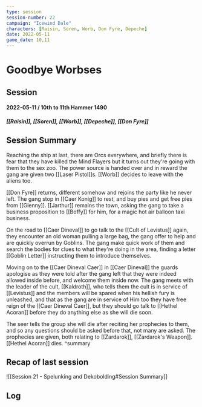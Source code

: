 ```yaml
---
type: session
session-number: 22
campaign: "Icewind Dale"
characters: [Raisin, Soren, Worb, Don Fyre, Depeche]
date: 2022-05-11
game_date: 10,11
---
```


# Goodbye Worbses
## Session 
#### 2022-05-11 / 10th to 11th Hammer 1490
##### [[Raisin]], [[Soren]], [[Worb]], [[Depeche]], [[Don Fyre]]

## Session Summary
Reaching the ship at last, there are Orcs everywhere, and briefly there is fear that they have killed the Mind Flayers but it turns out they're going with them to the sex zoo. The power source is handed over and in reward the gang are given two [[Laser Pistol]]s. [[Worb]] decides to leave with the aliens too.

[[Don Fyre]] returns, different somehow and rejoins the party like he never left.
The gang stop in [[Caer Konig]] to rest, and buy pies and get free pies from [[Glenny]]. [[Jarthur]] remains the town, asking the gang to take a business proposition to [[Boffy]] for him, for a magic hot air balloon taxi business.

On the road to [[Caer Dineval]] to go talk to the [[Cult of Levistus]] again, they encounter an old woman pulling a large bag, the gang offer to help and are quickly overrun by Goblins. The gang make quick work of them and search the bodies for clues to what they're doing in the area, finding a letter [[Goblin Letter]] instructing them to introduce themselves.

Moving on to the [[Caer Dineval Caer]] in [[Caer Dineval]] the guards apologise as they were told after the gang left that they were indeed allowed inside before, and welcome them inside now. The gang meets with the leader of the cult, [[Kaldroth]], who tells them the cult is in service of [[Levistus]] and the members will be spared when his hellish fury is unleashed, and that as the gang are in service of Him too they have free reign of the [[Caer Dineval Caer]], but they should go talk to [[Hethel Acoran]] before they do anything else as she will die soon.

The seer tells the group she will die after reciting her prophecies to them, and so any questions should be asked before that, not many are asked.
The prophecies are given, both relating to [[Zardarok]], [[Zardarok's Weapon]]. [[Hethel Acoran]] dies.
^summary

## Recap of last session
![[Session 21 - Spelunking and Dekobolding#Session Summary]]

## Log

